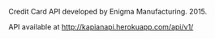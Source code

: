Credit Card API developed by Enigma Manufacturing. 2015.

API available at http://kapianapi.herokuapp.com/api/v1/
